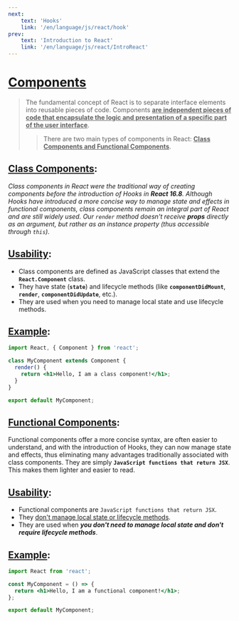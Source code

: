 ```yaml
---
next: 
    text: 'Hooks'
    link: '/en/language/js/react/hook'
prev: 
    text: 'Introduction to React'
    link: '/en/language/js/react/IntroReact'
---
```


# <u>Components</u>
>The fundamental concept of React is to separate interface elements into reusable pieces of code. Components <u>**are independent pieces of code that encapsulate the logic and presentation of a specific part of the user interface**</u>.<br>
>>There are two main types of components in React: <u>**Class Components and Functional Components**</u>.

## <u>Class Components</u>:

*Class components in React were the traditional way of creating components before the introduction of Hooks in **React 16.8**. Although Hooks have introduced a more concise way to manage state and effects in functional components, class components remain an integral part of React and are still widely used. Our `render` method doesn't receive **props** directly as an argument, but rather as an instance property (thus accessible through `this`).*

## <u>Usability</u>:

- Class components are defined as JavaScript classes that extend the **`React.Component`** class.
- They have state (**`state`**) and lifecycle methods (like **`componentDidMount`**, **`render`**, **`componentDidUpdate`**, etc.).
- They are used when you need to manage local state and use lifecycle methods.

## <u>Example</u>:

```jsx
import React, { Component } from 'react';

class MyComponent extends Component {
  render() {
    return <h1>Hello, I am a class component!</h1>;
  }
}

export default MyComponent;
```

## <u>Functional Components</u>:

Functional components offer a more concise syntax, are often easier to understand, and with the introduction of Hooks, they can now manage state and effects, thus eliminating many advantages traditionally associated with class components. They are simply **`JavaScript functions that return JSX`**. This makes them lighter and easier to read.

## <u>Usability</u>:

- Functional components are `JavaScript functions that return JSX`.
- They <u>don't manage local state or lifecycle methods</u>.
- They are used when ***you don't need to manage local state and don't require lifecycle methods***.

## <u>Example</u>:
```jsx
import React from 'react';

const MyComponent = () => {
  return <h1>Hello, I am a functional component!</h1>;
};

export default MyComponent;
``` 